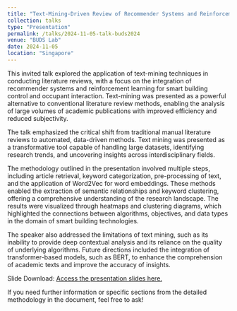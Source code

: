 ```yaml
---
title: "Text-Mining-Driven Review of Recommender Systems and Reinforcement Learning for Building Control and Occupant Interaction"
collection: talks
type: "Presentation"
permalink: /talks/2024-11-05-talk-buds2024
venue: "BUDS Lab"
date: 2024-11-05
location: "Singapore"
---
```

This invited talk explored the application of text-mining techniques in conducting literature reviews, with a focus on the integration of recommender systems and reinforcement learning for smart building control and occupant interaction. Text-mining was presented as a powerful alternative to conventional literature review methods, enabling the analysis of large volumes of academic publications with improved efficiency and reduced subjectivity.

The talk emphasized the critical shift from traditional manual literature reviews to automated, data-driven methods. Text mining was presented as a transformative tool capable of handling large datasets, identifying research trends, and uncovering insights across interdisciplinary fields.

The methodology outlined in the presentation involved multiple steps, including article retrieval, keyword categorization, pre-processing of text, and the application of Word2Vec for word embeddings. These methods enabled the extraction of semantic relationships and keyword clustering, offering a comprehensive understanding of the research landscape. The results were visualized through heatmaps and clustering diagrams, which highlighted the connections between algorithms, objectives, and data types in the domain of smart building technologies.

The speaker also addressed the limitations of text mining, such as its inability to provide deep contextual analysis and its reliance on the quality of underlying algorithms. Future directions included the integration of transformer-based models, such as BERT, to enhance the comprehension of academic texts and improve the accuracy of insights.

Slide Download: [Access the presentation slides here.](https://wenha0zhang.github.io/assets/buds_recsys_review_241105.pdf)

If you need further information or specific sections from the detailed methodology in the document, feel free to ask!
